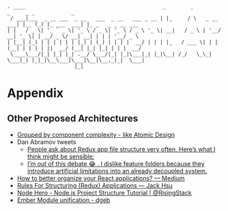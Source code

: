 ```
. ____                                             _        _             _     _ _            _                  
 / ___|___  _ __ ___  _ __   ___  _ __   ___ _ __ | |_     / \   _ __ ___| |__ (_) |_ ___  ___| |_ _   _ _ __ ___
| |   / _ \| '_ ` _ \| '_ \ / _ \| '_ \ / _ \ '_ \| __|   / _ \ | '__/ __| '_ \| | __/ _ \/ __| __| | | | '__/ _ \
| |__| (_) | | | | | | |_) | (_) | | | |  __/ | | | |_   / ___ \| | | (__| | | | | ||  __/ (__| |_| |_| | | |  __/
 \____\___/|_| |_| |_| .__/ \___/|_| |_|\___|_| |_|\__| /_/   \_\_|  \___|_| |_|_|\__\___|\___|\__|\__,_|_|  \___|
                      |_|                                                                                          
```
# Appendix
## Other Proposed Architectures
- [Grouped by component complexity - like Atomic Design](https://twitter.com/abritinthebay/status/731132426773110784)
- Dan Abramov tweets
  - [People ask about Redux app file structure very often. Here’s what I think might be sensible:](https://twitter.com/dan_abramov/status/731121278971707392)
  - [I’m out of this debate 😂 . I dislike feature folders because they introduce artificial limitations into an already decoupled system.](https://twitter.com/dan_abramov/status/731164231723274241)
- [How to better organize your React applications? — Medium](https://medium.com/@alexmngn/how-to-better-organize-your-react-applications-2fd3ea1920f1#.ax8f9le3e)
- [Rules For Structuring (Redux) Applications — Jack Hsu](http://jaysoo.ca/2016/02/28/organizing-redux-application/)
- [Node Hero - Node.js Project Structure Tutorial | @RisingStack](https://blog.risingstack.com/node-hero-node-js-project-structure-tutorial/)
- [Ember Module unification - dgeb](https://github.com/dgeb/rfcs/blob/module-unification/text/0000-module-unification.md)
